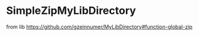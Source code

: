 # SimpleZipMyLibDirectory
 from lib https://github.com/gzeinnumer/MyLibDirectory#function-global-zip
